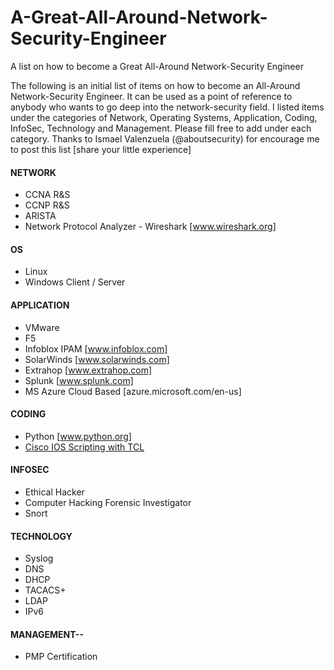 # A-Great-All-Around-Network-Security-Engineer
A list on how to become a Great All-Around Network-Security Engineer

The following is an initial list of items on how to become an All-Around Network-Security Engineer. It can be used as a point of reference to anybody who wants to go deep into the network-security field. I listed items under the categories of Network, Operating Systems, Application, Coding, InfoSec, Technology and Management. Please fill free to add under each category. Thanks to Ismael Valenzuela (@aboutsecurity) for encourage me to post this list [share your little experience]

#### NETWORK
  * CCNA R&S
  * CCNP R&S
  * ARISTA
  * Network Protocol Analyzer - Wireshark [www.wireshark.org]

#### OS
  * Linux
  * Windows Client / Server

#### APPLICATION
  * VMware
  * F5
  * Infoblox IPAM [www.infoblox.com]
  * SolarWinds [www.solarwinds.com]
  * Extrahop [www.extrahop.com]
  * Splunk [www.splunk.com]
  * MS Azure Cloud Based [azure.microsoft.com/en-us]

#### CODING
  * Python [www.python.org]
  * [Cisco IOS Scripting with TCL](https://www.cisco.com/c/en/us/td/docs/ios-xml/ios/ios_tcl/configuration/xe-16/ios-tcl-xe-16-book/Cisco_IOS_XE_Scripting_with_Tcl.html "Cisco's TCL page")

#### INFOSEC
  * Ethical Hacker
  * Computer Hacking Forensic Investigator
  * Snort

#### TECHNOLOGY
  * Syslog
  * DNS
  * DHCP
  * TACACS+
  * LDAP
  * IPv6


#### MANAGEMENT--
  * PMP Certification

